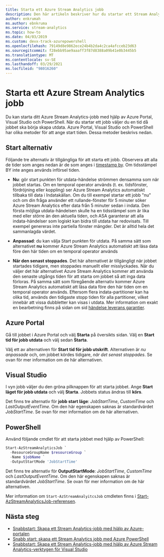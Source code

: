 ```yaml
---
title: Starta ett Azure Stream Analytics jobb
description: Den här artikeln beskriver hur du startar ett Stream Analytics jobb från Azure Portal, PowerShell och Visual Studio.
author: enkrumah
ms.author: ebnkruma
ms.service: stream-analytics
ms.topic: how-to
ms.date: 04/03/2019
ms.custom: devx-track-azurepowershell
ms.openlocfilehash: 79149d8e9862ece24b4b2da4c2ca4afcceb23d63
ms.sourcegitcommit: f28ebb95ae9aaaff3f87d8388a09b41e0b3445b5
ms.translationtype: MT
ms.contentlocale: sv-SE
ms.lasthandoff: 03/29/2021
ms.locfileid: "98016260"
---
```

# <a name="how-to-start-an-azure-stream-analytics-job"></a>Starta ett Azure Stream Analytics jobb

Du kan starta ditt Azure Stream Analytics-jobb med hjälp av Azure Portal, Visual Studio och PowerShell. När du startar ett jobb väljer du en tid då jobbet ska börja skapa utdata. Azure Portal, Visual Studio och PowerShell har olika metoder för att ange start tiden. Dessa metoder beskrivs nedan.

## <a name="start-options"></a>Start alternativ
Följande tre alternativ är tillgängliga för att starta ett jobb. Observera att alla de tider som anges nedan är de som anges i [timestamp by](/stream-analytics-query/timestamp-by-azure-stream-analytics). Om tidsstämpel BY inte anges används införsel tiden.
* **Nu**: gör start punkten för utdata-händelse strömmen densamma som när jobbet startas. Om en temporal operator används (t. ex. tidsfönster, fördröjning eller koppling) ser Azure Stream Analytics automatiskt tillbaka till data i Indatakällan. Om du till exempel startar ett jobb "nu" och om din fråga använder ett rullande-fönster för 5 minuter söker Azure Stream Analytics efter data från 5 minuter sedan i indata.
Den första möjliga utdata-händelsen skulle ha en tidsstämpel som är lika med eller större än den aktuella tiden, och ASA garanterar att alla indata-händelser som logiskt kan bidra till utdata har redovisats. Till exempel genereras inte partiella fönster mängder. Det är alltid hela det sammanlagda värdet.

* **Anpassad**: du kan välja Start punkten för utdata. På samma sätt som alternativet **nu** kommer Azure Stream Analytics automatiskt att läsa data före den här tiden om en temporal operator används 

* **När den senast stoppades**. Det här alternativet är tillgängligt när jobbet startades tidigare, men stoppades manuellt eller misslyckades. När du väljer det här alternativet Azure Stream Analytics kommer att använda den senaste utgångs tiden för att starta om jobbet så att inga data förloras. På samma sätt som föregående alternativ kommer Azure Stream Analytics automatiskt att läsa data före den här tiden om en temporal operator används. Eftersom flera indata-partitioner kan ha olika tid, används den tidigaste stopp tiden för alla partitioner, vilket innebär att vissa dubbletter kan visas i utdata. Mer information om exakt en bearbetning finns på sidan om sid [händelse leverans garantier](/stream-analytics-query/event-delivery-guarantees-azure-stream-analytics).


## <a name="azure-portal"></a>Azure Portal

Gå till jobbet i Azure Portal och välj **Starta** på översikts sidan. Välj en **Start tid för jobb utdata** och välj sedan **Starta**.

Välj ett av alternativen för **Start tid för jobb utskrift**. Alternativen är *nu* *anpassade* och, om jobbet kördes tidigare,  *när det senast stoppades*. Se ovan för mer information om de här alternativen.

## <a name="visual-studio"></a>Visual Studio

I vyn jobb väljer du den gröna pilknappen för att starta jobbet. Ange **Start läget för jobb utdata** och välj **Starta**. Jobbets status ändras till **körs**.

Det finns tre alternativ för **jobb start läge**: *JobStartTime*, *CustomTime* och *LastOutputEventTime*. Om den här egenskapen saknas är standardvärdet *JobStartTime*. Se ovan för mer information om de här alternativen.


## <a name="powershell"></a>PowerShell

Använd följande cmdlet för att starta jobbet med hjälp av PowerShell:

```powershell
Start-AzStreamAnalyticsJob `
  -ResourceGroupName $resourceGroup `
  -Name $jobName `
  -OutputStartMode 'JobStartTime'
```

Det finns tre alternativ för **OutputStartMode**: *JobStartTime*, *CustomTime* och *LastOutputEventTime*. Om den här egenskapen saknas är standardvärdet *JobStartTime*. Se ovan för mer information om de här alternativen.

Mer information om `Start-AzStreamAnalyitcsJob` cmdleten finns i [Start-AzStreamAnalyticsJob-referensen](/powershell/module/az.streamanalytics/start-azstreamanalyticsjob).

## <a name="next-steps"></a>Nästa steg

* [Snabbstart: Skapa ett Stream Analytics-jobb med hjälp av Azure-portalen](stream-analytics-quick-create-portal.md)
* [Snabb start: skapa ett Stream Analytics jobb med Azure PowerShell](stream-analytics-quick-create-powershell.md)
* [Snabbstart: Skapa ett Stream Analytics-jobb med hjälp av Azure Stream Analytics-verktygen för Visual Studio](stream-analytics-quick-create-vs.md)